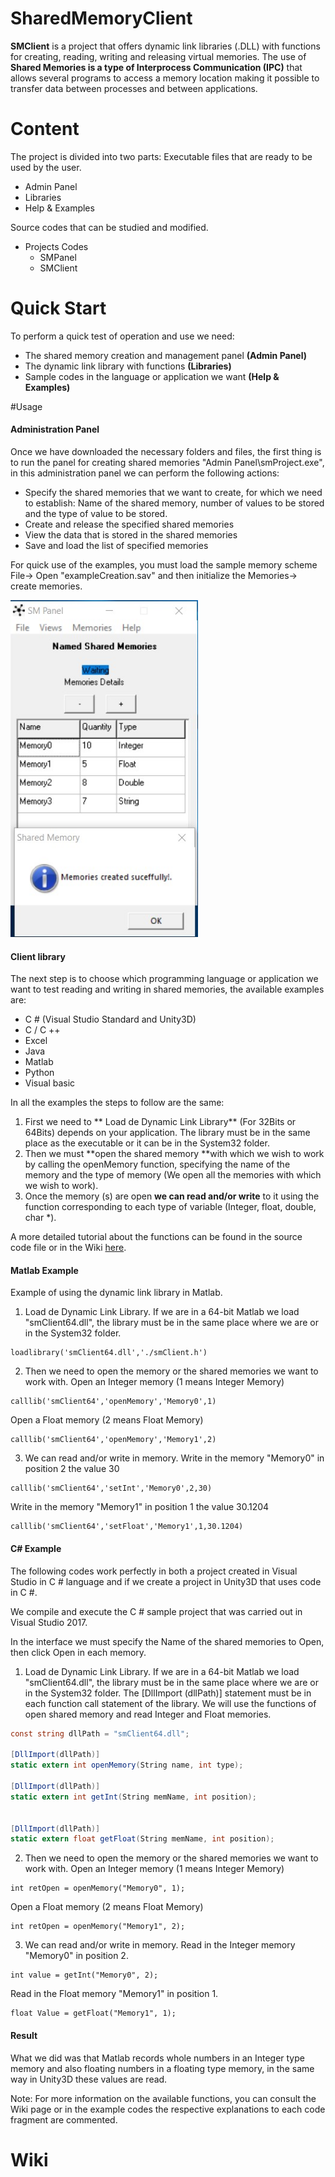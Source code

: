 # SharedMemoryClient
**SMClient** is a project that offers dynamic link libraries (.DLL) with functions for creating, reading, writing and releasing virtual memories. 
The use of **Shared Memories is a type of Interprocess Communication (IPC)** that allows several programs to access a memory location making it possible to transfer data between processes and between applications.

# Content
The project is divided into two parts:
Executable files that are ready to be used by the user.
- Admin Panel
- Libraries
- Help & Examples

Source codes that can be studied and modified.
- Projects Codes
	- SMPanel
	- SMClient

# Quick Start
To perform a quick test of operation and use we need:
- The shared memory creation and management panel **(Admin Panel)**
- The dynamic link library with functions **(Libraries)**
- Sample codes in the language or application we want **(Help & Examples)**

#Usage
#### Administration Panel 
Once we have downloaded the necessary folders and files, the first thing is to run the panel for creating shared memories "Admin Panel\smProject.exe", in this administration panel we can perform the following actions:
- Specify the shared memories that we want to create, for which we need to establish: Name of the shared memory, number of values to be stored and the type of value to be stored.
- Create and release the specified shared memories
- View the data that is stored in the shared memories
- Save and load the list of specified memories

For quick use of the examples, you must load the sample memory scheme File-> Open "exampleCreation.sav" and then initialize the Memories-> create memories.

<img src="Images/SMpanel.jpg" width="300" />

#### Client library
The next step is to choose which programming language or application we want to test reading and writing in shared memories, the available examples are:
- C # (Visual Studio Standard and Unity3D)
- C / C ++
- Excel
- Java
- Matlab
- Python
- Visual basic

In all the examples the steps to follow are the same:
1. First we need to ** Load de Dynamic Link Library** (For 32Bits or 64Bits) depends on your application. The library must be in the same place as the executable or it can be in the System32 folder.
2. Then we must **open the shared memory **with which we wish to work by calling the openMemory function, specifying the name of the memory and the type of memory (We open all the memories with which we wish to work).
3. Once the memory (s) are open **we can read and/or write** to it using the function corresponding to each type of variable (Integer, float, double, char *).  

A more detailed tutorial about the functions can be found in the source code file or in the Wiki [here](https://github.com/portalTS/json-gui/wiki).

#### Matlab Example
Example of using the dynamic link library in Matlab.
1. Load de Dynamic Link Library. If we are in a 64-bit Matlab we load "smClient64.dll", the library must be in the same place where we are or in the System32 folder.
```
loadlibrary('smClient64.dll','./smClient.h')
```
2. Then we need to open the memory or the shared memories we want to work with.
Open an Integer memory (1 means Integer Memory)
```
calllib('smClient64','openMemory','Memory0',1)
``` 
Open a Float memory (2 means Float Memory)
```
calllib('smClient64','openMemory','Memory1',2) 
```
3. We can read and/or write in memory.
Write in the memory "Memory0" in position 2 the value 30
```
calllib('smClient64','setInt','Memory0',2,30)
``` 
Write in the memory "Memory1" in position 1 the value 30.1204
```
calllib('smClient64','setFloat','Memory1',1,30.1204)
``` 

#### C# Example
The following codes work perfectly in both a project created in Visual Studio in C # language and if we create a project in Unity3D that uses code in C #.

We compile and execute the C # sample project that was carried out in Visual Studio 2017.

In the interface we must specify the Name of the shared memories to Open, then click Open in each memory.



1. Load de Dynamic Link Library. If we are in a 64-bit Matlab we load "smClient64.dll", the library must be in the same place where we are or in the System32 folder.
The [DllImport (dllPath)] statement must be in each function call statement of the library.
We will use the functions of open shared memory and read Integer and Float memories.

```csharp
const string dllPath = "smClient64.dll";

[DllImport(dllPath)]
static extern int openMemory(String name, int type);

[DllImport(dllPath)]
static extern int getInt(String memName, int position);


[DllImport(dllPath)]
static extern float getFloat(String memName, int position);
```
2. Then we need to open the memory or the shared memories we want to work with.
Open an Integer memory (1 means Integer Memory)
```
int retOpen = openMemory("Memory0", 1);
``` 
Open a Float memory (2 means Float Memory)
```
int retOpen = openMemory("Memory1", 2);
```
3. We can read and/or write in memory.
Read in the Integer memory "Memory0" in position 2.
```
int value = getInt("Memory0", 2);
``` 
Read in the Float memory "Memory1" in position 1.
```
float Value = getFloat("Memory1", 1);
```

#### Result
What we did was that Matlab records whole numbers in an Integer type memory and also floating numbers in a floating type memory, in the same way in Unity3D these values are read.

Note: For more information on the available functions, you can consult the Wiki page or in the example codes the respective explanations to each code fragment are commented.

# Wiki 
